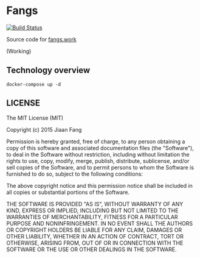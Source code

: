 # Fangs
[![Build Status](https://travis-ci.org/fdgogogo/fangs.svg?branch=master)](https://travis-ci.org/fdgogogo/fangs)

Source code for [fangs.work](http://fangs.work)

(Working)

## Technology overview

```
docker-compose up -d
```


## LICENSE

The MIT License (MIT)

Copyright (c) 2015 Jiaan Fang

Permission is hereby granted, free of charge, to any person obtaining a copy
of this software and associated documentation files (the "Software"), to deal
in the Software without restriction, including without limitation the rights
to use, copy, modify, merge, publish, distribute, sublicense, and/or sell
copies of the Software, and to permit persons to whom the Software is
furnished to do so, subject to the following conditions:

The above copyright notice and this permission notice shall be included in all
copies or substantial portions of the Software.

THE SOFTWARE IS PROVIDED "AS IS", WITHOUT WARRANTY OF ANY KIND, EXPRESS OR
IMPLIED, INCLUDING BUT NOT LIMITED TO THE WARRANTIES OF MERCHANTABILITY,
FITNESS FOR A PARTICULAR PURPOSE AND NONINFRINGEMENT. IN NO EVENT SHALL THE
AUTHORS OR COPYRIGHT HOLDERS BE LIABLE FOR ANY CLAIM, DAMAGES OR OTHER
LIABILITY, WHETHER IN AN ACTION OF CONTRACT, TORT OR OTHERWISE, ARISING FROM,
OUT OF OR IN CONNECTION WITH THE SOFTWARE OR THE USE OR OTHER DEALINGS IN THE
SOFTWARE.

